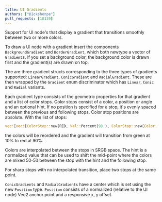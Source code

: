 ```yaml
---
title: UI Gradients 
authors: ["@Ickshonpe"]
pull_requests: [18139]
---
```


Support for UI node's that display a gradient that transitions smoothly between two or more colors. 

To draw a UI node with a gradient insert the components `BackgroundGradient` and `BorderGradient`, which both newtype a vector of `Gradient`s. If you set a background color, the background color is drawn first and the gradient(s) are drawn on top.

The are three gradient structs corresponding to the three types of gradients supported: `LinearGradient`, `ConicGradient` and `RadialGradient`. These are then wrapped by the `Gradient` enum discriminator which has `Linear`, `Conic` and `Radial` variants.

Each gradient type consists of the geometric properties for that gradient and a list of color stops.
Color stops consist of a color, a position or angle and an optional hint. If no position is specified for a stop, it's evenly spaced between the previous and following stops. Color stop positions are absolute. With the list of stops:

```rust
vec![vec![ColorStop::new(RED, Val::Percent(90.), ColorStop::new(Color::GREEN, Val::Percent(10.))
```

the colors will be reordered and the gradient will transition from green at 10% to red at 90%.

Colors are interpolated between the stops in SRGB space. The hint is a normalized value that can be used to shift the mid-point where the colors are mixed 50-50 between the stop with the hint and the following stop.

For sharp stops with no interpolated transition, place two stops at the same point.

`ConicGradients` and `RadialGradients` have a center which is set using the new `Position` type. `Position` consists of a normalized (relative to the UI node) Vec2 anchor point and a responsive x, y offset.
